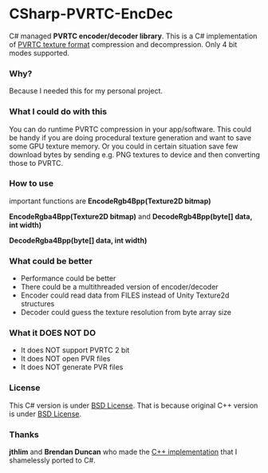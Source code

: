 # CSharp-PVRTC-EncDec

C# managed **PVRTC encoder/decoder library**. This is a C# implementation of [PVRTC texture format](http://en.wikipedia.org/wiki/PVRTC) compression and decompression. Only 4 bit modes supported.

### Why?

Because I needed this for my personal project.

### What I could do with this

You can do runtime PVRTC compression in your app/software. This could be handy if you are doing procedural texture generation and want to save some GPU texture memory. Or you could in certain situation save few download bytes by sending e.g. PNG textures to device and then converting those to PVRTC.

### How to use


important functions are 
**EncodeRgb4Bpp(Texture2D bitmap)**

**EncodeRgba4Bpp(Texture2D bitmap)** 
and
**DecodeRgb4Bpp(byte[] data, int width)**

**DecodeRgba4Bpp(byte[] data, int width)**

### What could be better

* Performance could be better
* There could be a multithreaded version of encoder/decoder
* Encoder could read data from FILES instead of Unity Texture2d structures
* Decoder could guess the texture resolution from byte array size

### What it DOES NOT DO

* It does NOT support PVRTC 2 bit
* It does NOT open PVR files
* It does NOT generate PVR files

### License

This C# version is under [BSD License](LICENSE). That is because original C++ version is under [BSD License](https://bitbucket.org/jthlim/pvrtccompressor/src/cf7177748ee0dcdccfe89716dc11a47d2dc81af5/LICENSE.TXT?at=default&fileviewer=file-view-default).

### Thanks

**jthlim** and **Brendan Duncan** who made the [C++ implementation](https://bitbucket.org/jthlim/pvrtccompressor) that I shamelessly ported to C#.